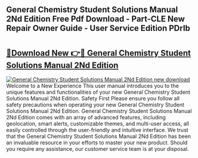 ## General Chemistry Student Solutions Manual 2Nd Edition Free Pdf Download - Part-CLE New Repair Owner Guide - User Service Edition PDrIb

# <h2><a href="http://bc60639.oget.top/?id=General+Chemistry+Student+Solutions+Manual+2Nd+Edition">🔗Download New 👉🔴 General Chemistry Student Solutions Manual 2Nd Edition</a></h2>

[![General Chemistry Student Solutions Manual 2Nd Edition new download](https://i.imgur.com/5g1atiW.png)](http://bc60639.oget.top/?id=General+Chemistry+Student+Solutions+Manual+2Nd+Edition)
Welcome to a New Experience This user manual introduces you to the unique features and functionalities of your new General Chemistry Student Solutions Manual 2Nd Edition. Safety First Please ensure you follow all safety precautions when operating your new General Chemistry Student Solutions Manual 2Nd Edition. General Chemistry Student Solutions Manual 2Nd Edition comes with an array of advanced features, including geolocation, smart alerts, customizable themes, and multi-user access, all easily controlled through the user-friendly and intuitive interface. We trust that the General Chemistry Student Solutions Manual 2Nd Edition has been an invaluable resource in your efforts to master your new product. Should you require any assistance, our customer service team is at your disposal.
